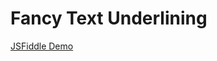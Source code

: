 Fancy Text Underlining
========

<a href="http://jsfiddle.net/3BvbV/" target="_blank">JSFiddle Demo</a>

